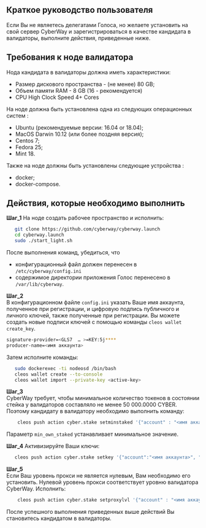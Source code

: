 
## Краткое руководство пользователя

Если Вы не являетесь делегатами Голоса, но желаете установить на свой сервер CyberWay и зарегистрироваться в качестве кандидата в валидаторы, выполните действия, приведенные ниже. 

## Требования к ноде валидатора

Нода кандидата в валидаторы должна иметь характеристики:
  * Размер дискового пространства - (не менее) 80 GB;
  * Объем памяти RAM - 8 GB (16 - рекомендуется)
  * CPU High Clock Speed 4+ Cores  


На ноде должна быть установлена одна из следующих операционных систем :
  * Ubuntu (рекомендуемые версии: 16.04 or 18.04);
  * MacOS Darwin 10.12 (или более поздняя версия);
  * Centos 7;
  * Fedora 25;
  * Mint 18.


Также на ноде должны быть установлены следующие устройства :
  * docker;
  * docker-compose.  

## Действия, которые необходимо выполнить

**Шаг_1** На ноде создать рабочее пространство и исполнить:  
```sh
   git clone https://github.com/cyberway/cyberway.launch
   cd cyberway.launch
   sudo ./start_light.sh
```  

После выполнения команд, убедиться, что 
  * конфигурационный файл должен перенесен в `/etc/cyberway/config.ini` 
  * содержимое директории приложения Голос перенесено в `/var/lib/cyberway`.  


**Шаг_2**  
В конфигурационном файле `config.ini` указать Ваше имя аккаунта, полученное при регистрации, и цифровую подпись публичного и личного ключей, также полученные при регистрации. Вы можете создать новые подписи ключей с помощью команды `cleos wallet create_key`. 

```sh
signature-provider=<GLS7  … >=KEY:5j****
producer-name=<имя аккаунта>
```  
 
Затем исполните команды:  
```sh
   sudo dockerexec -ti nodeosd /bin/bash
   cleos wallet create --to-console
   cleos wallet import --private-key <active-key>

```  

**Шаг_3**   
CyberWay требует, чтобы минимальное количество токенов в состоянии стейка у валидаторов составляло не менее 50 000.0000 CYBER. Поэтому кандидату в валидатору необходимо выполнить команду:   
```sh
    cleos push action cyber.stake setminstaked '{"account" : "<имя аккаунта>", "token_code" : "CYBER", "min_own_staked" : 500000000}' -p <имя аккаунта>
```
Параметр `min_own_staked` устанавливает минимальное значение.  

 

**Шаг_4**  Активизируйте Ваши ключи:  

```sh
   cleos push action cyber.stake setkey '{"account":"<имя аккаунта>", "token_code":"CYBER", "signing_key":"<  … >"}' -p <имя аккаунта>  
```

**Шаг_5**  
Если Ваш уровень прокси не является нулевым, Вам необходимо его установить. Нулевой  уровень прокси соответствует уровню валидатора CyberWay. Исполнить:  
```sh
    cleos push action cyber.stake setproxylvl '{"account" : "<имя аккаунта>", "token_code" : "CYBER", "level" : 0}' -p <имя аккаунта>
```  
 

После успешного выполнения приведенных выше действий Вы становитесь кандидатом в валидаторы.
